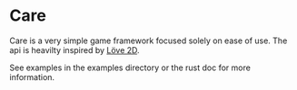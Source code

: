 # Care
Care is a very simple game framework focused solely on ease of use. The api is heavilty inspired by [Löve 2D](https://love2d.org/).

See examples in the examples directory or the rust doc for more information.


